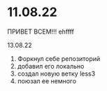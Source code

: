 # 11.08.22
ПРИВЕТ ВСЕМ!!! 
ehffff

13.08.22
1. Форкнул себе репозиторий
2. добавил его локально
3. создал новую ветку less3
4. поюзал ее немного
